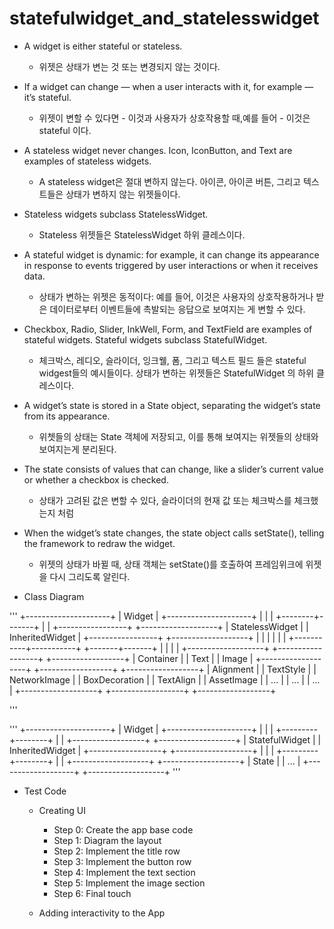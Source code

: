# statefulwidget_and_statelesswidget

* A widget is either stateful or stateless. 
    * 위젯은 상태가 변는 것 또는 변경되지 않는 것이다.

* If a widget can change — when a user interacts with it, for example — it’s stateful.
    * 위젯이 변할 수 있다면 - 이것과 사용자가 상호작용할 때,예를 들어 - 이것은 stateful 이다.

* A stateless widget never changes. Icon, IconButton, and Text are examples of stateless widgets. 
    * A stateless widget은 절대 변하지 않는다. 아이콘, 아이콘 버튼, 그리고 텍스트들은 상태가 변하지 않는 위젯들이다.

* Stateless widgets subclass StatelessWidget.
    * Stateless 위젯들은 StatelessWidget 하위 클레스이다.

* A stateful widget is dynamic: for example, it can change its appearance in response to events triggered by user interactions or when it receives data.
    * 상태가 변하는 위젯은 동적이다: 예를 들어, 이것은 사용자의 상호작용하거나 받은 데이터로부터 이벤트들에 촉발되는 응답으로 보여지는 게 변할 수 있다. 

*  Checkbox, Radio, Slider, InkWell, Form, and TextField are examples of stateful widgets. Stateful widgets subclass StatefulWidget.
    * 체크박스, 레디오, 슬라이더, 잉크웰, 폼, 그리고 텍스트 필드 들은 stateful widgest들의 예시들이다. 상태가 변하는 위젯들은 StatefulWidget 의 하위 클레스이다.

* A widget’s state is stored in a State object, separating the widget’s state from its appearance. 
    * 위쳇들의 상태는 State 객체에 저장되고, 이를 통해 보여지는 위젯들의 상태와 보여지는게 분리된다.

* The state consists of values that can change, like a slider’s current value or whether a checkbox is checked. 
    * 상태가 고려된 값은 변할 수 있다, 슬라이더의 현재 값 또는 체크박스를 체크했는지 처럼

* When the widget’s state changes, the state object calls setState(), telling the framework to redraw the widget.
    * 위젯의 상태가 바뀔 때, 상태 객체는 setState()를 호출하여 프레임위크에 위젯을 다시 그리도록 알린다.

*  Class Diagram

'''
                                        +---------------------+
                                        |     Widget          |
                                        +---------------------+
                                                  |
                                                  |
                                                  |
                                         +--------+-------+
                                         |                |
                             +-----------------+   +-------------------+
                             |  StatelessWidget  |   |   InheritedWidget |
                             +-----------------+   +-------------------+
                                       |                       |
                                       |                       |
                                       |                       |
                           +-----------+-----------+       +-------+-------+
                           |                       |       |               |
                +-------------------+   +------------------+  +------------------+
                |     Container     |   |        Text       |  |       Image       |
                +-------------------+   +------------------+  +------------------+
                |    Alignment      |   |   TextStyle      |  |    NetworkImage   |
                |    BoxDecoration |   |   TextAlign      |  |    AssetImage    |
                |    ...            |   |   ...            |  |    ...            |
                +-------------------+   +------------------+  +------------------+

'''

'''
                   +---------------------+
                   |      Widget         |
                   +---------------------+
                             |
                             |
                             |
                   +---------+--------+
                   |                  |
         +------------------+  +-------------------+
         |  StatefulWidget |  |   InheritedWidget |
         +------------------+  +-------------------+
                   |
                   |
                   |
         +---------+--------+
         |                  |
+-------------------+  +-------------------+
|       State       |  |      ...          |
+-------------------+  +-------------------+
'''

* Test Code 
  * Creating UI 
    * Step 0: Create the app base code
    * Step 1: Diagram the layout
    * Step 2: Implement the title row
    * Step 3: Implement the button row
    * Step 4: Implement the text section
    * Step 5: Implement the image section
    * Step 6: Final touch
    
  * Adding interactivity to the App
  